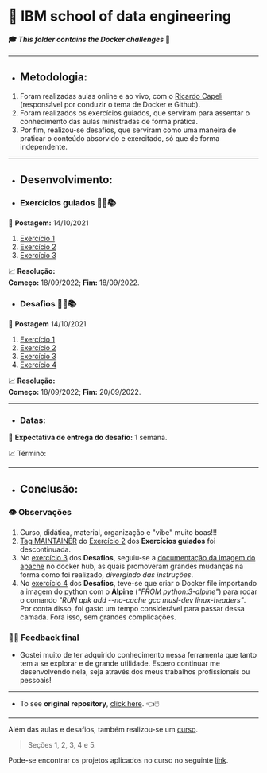 # :robot: IBM school of data engineering 
#### :mortar_board: *This folder contains the Docker challenges* :whale:

***


* ## Metodologia:
1. Foram realizadas aulas online e ao vivo, com o [Ricardo Capeli](https://github.com/ricardocapeli) (responsável por conduzir o tema de Docker e Github).
2. Foram realizados os exercícios guiados, que serviram para assentar o conhecimento das aulas ministradas de forma prática.
3. Por fim, realizou-se desafios, que serviram como uma maneira de praticar o conteúdo absorvido e exercitado, só que de forma independente.

***
* ## Desenvolvimento:

* ### Exercícios guiados :man_technologist::books:

:date: **Postagem:** 14/10/2021

1. [Exercício 1](1-exercicios-guiados/1-container-Mysql)
2. [Exercício 2](1-exercicios-guiados/2-img-apache)
3. [Exercício 3](1-exercicios-guiados/3-wordpress)

:chart_with_upwards_trend: **Resolução:**  
**Começo:** 18/09/2022; **Fim:** 18/09/2022.

* ### Desafios :man_technologist::books:
:date: **Postagem** 14/10/2021
1. [Exercício 1](2-exercicios-desafio/desafio-1)
2. [Exercício 2](2-exercicios-desafio/desafio-2)
3. [Exercício 3](2-exercicios-desafio/desafio-3)
4. [Exercício 4](2-exercicios-desafio/desafio-4)

:chart_with_upwards_trend: **Resolução:**  
**Começo:** 18/09/2022; **Fim:** 20/09/2022.

***

* ### Datas:
:date: **Expectativa de entrega do desafio:** 1 semana.

:chart_with_upwards_trend: Término:

***
* ## Conclusão:
### :eye: Observações
1. Curso, didática, material, organização e "vibe" muito boas!!!
2. <ins>Tag MAINTAINER</ins> do <ins>Exercício 2</ins> dos **Exercícios guiados** foi descontinuada.
3. No <ins>exercício 3</ins> dos **Desafios**, seguiu-se a [documentação da imagem do apache](https://hub.docker.com/_/httpd) no docker hub, as quais promoveram grandes mudanças na forma como foi realizado, *divergindo das instruções*.
4. No <ins>exercício 4</ins> dos **Desafios**, teve-se que criar o Docker file importando a imagem do python com o **Alpine** (*"FROM python:3-alpine"*) para rodar o comando *"RUN apk add --no-cache gcc musl-dev linux-headers"*. Por conta disso, foi gasto um tempo considerável para passar dessa camada. Fora isso, sem grandes complicações.
### :man_technologist: Feedback final
* Gostei muito de ter adquirido conhecimento nessa ferramenta que tanto tem a se explorar e de grande utilidade. Espero continuar me desenvolvendo nela, seja através dos meus trabalhos profissionais ou pessoais!

***

* To see **original repository**, [click here](https://github.com/ricardocapeli/DockerStart). :point_left::computer_mouse:

***

Além das aulas e desafios, também realizou-se um [curso](https://www.udemy.com/course/docker-para-desenvolvedores-com-docker-swarm-e-kubernetes/).
> Seções 1, 2, 3, 4 e 5.

Pode-se encontrar os projetos aplicados no curso no seguinte [link](https://github.com/DanScherr/learning-courses/tree/main/docker).